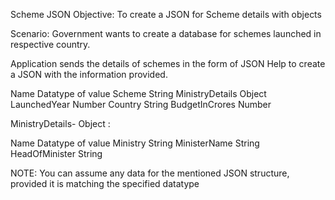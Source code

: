 Scheme JSON
Objective:
To create a JSON for Scheme details with objects

Scenario:
Government wants to create a database for schemes launched in respective country.

Application sends the details of schemes in the form of JSON
Help to create a JSON with the information provided.

Name              Datatype of value
Scheme            String
MinistryDetails   Object      
LaunchedYear      Number
Country           String
BudgetInCrores    Number

MinistryDetails- Object : 

Name              Datatype of value
Ministry          String
MinisterName      String
HeadOfMinister    String

NOTE:
You can assume any data for the mentioned JSON structure, provided it is matching the specified datatype
